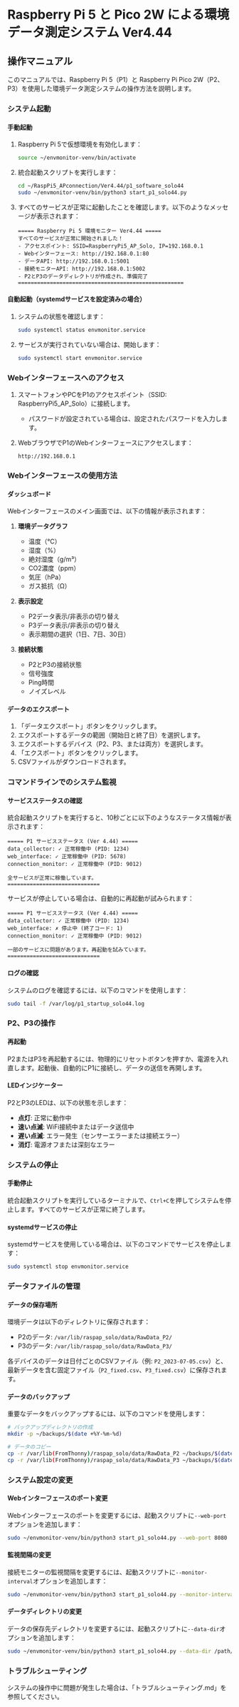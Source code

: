 # Raspberry Pi 5 と Pico 2W による環境データ測定システム Ver4.44

## 操作マニュアル

このマニュアルでは、Raspberry Pi 5（P1）と Raspberry Pi Pico 2W（P2、P3）を使用した環境データ測定システムの操作方法を説明します。

### システム起動

#### 手動起動

1. Raspberry Pi 5で仮想環境を有効化します：
   ```bash
   source ~/envmonitor-venv/bin/activate
   ```

2. 統合起動スクリプトを実行します：
   ```bash
   cd ~/RaspPi5_APconnection/Ver4.44/p1_software_solo44
   sudo ~/envmonitor-venv/bin/python3 start_p1_solo44.py
   ```

3. すべてのサービスが正常に起動したことを確認します。以下のようなメッセージが表示されます：
   ```
   ===== Raspberry Pi 5 環境モニター Ver4.44 =====
   すべてのサービスが正常に開始されました！
   - アクセスポイント: SSID=RaspberryPi5_AP_Solo, IP=192.168.0.1
   - Webインターフェース: http://192.168.0.1:80
   - データAPI: http://192.168.0.1:5001
   - 接続モニターAPI: http://192.168.0.1:5002
   - P2とP3のデータディレクトリが作成され、準備完了
   ====================================================
   ```

#### 自動起動（systemdサービスを設定済みの場合）

1. システムの状態を確認します：
   ```bash
   sudo systemctl status envmonitor.service
   ```

2. サービスが実行されていない場合は、開始します：
   ```bash
   sudo systemctl start envmonitor.service
   ```

### Webインターフェースへのアクセス

1. スマートフォンやPCをP1のアクセスポイント（SSID: RaspberryPi5_AP_Solo）に接続します。
   - パスワードが設定されている場合は、設定されたパスワードを入力します。

2. WebブラウザでP1のWebインターフェースにアクセスします：
   ```
   http://192.168.0.1
   ```

### Webインターフェースの使用方法

#### ダッシュボード

Webインターフェースのメイン画面では、以下の情報が表示されます：

1. **環境データグラフ**
   - 温度（℃）
   - 湿度（%）
   - 絶対湿度（g/m³）
   - CO2濃度（ppm）
   - 気圧（hPa）
   - ガス抵抗（Ω）

2. **表示設定**
   - P2データ表示/非表示の切り替え
   - P3データ表示/非表示の切り替え
   - 表示期間の選択（1日、7日、30日）

3. **接続状態**
   - P2とP3の接続状態
   - 信号強度
   - Ping時間
   - ノイズレベル

#### データのエクスポート

1. 「データエクスポート」ボタンをクリックします。
2. エクスポートするデータの範囲（開始日と終了日）を選択します。
3. エクスポートするデバイス（P2、P3、または両方）を選択します。
4. 「エクスポート」ボタンをクリックします。
5. CSVファイルがダウンロードされます。

### コマンドラインでのシステム監視

#### サービスステータスの確認

統合起動スクリプトを実行すると、10秒ごとに以下のようなステータス情報が表示されます：

```
===== P1 サービスステータス (Ver 4.44) =====
data_collector: ✓ 正常稼働中 (PID: 1234)
web_interface: ✓ 正常稼働中 (PID: 5678)
connection_monitor: ✓ 正常稼働中 (PID: 9012)

全サービスが正常に稼働しています。
=============================
```

サービスが停止している場合は、自動的に再起動が試みられます：

```
===== P1 サービスステータス (Ver 4.44) =====
data_collector: ✓ 正常稼働中 (PID: 1234)
web_interface: ✗ 停止中 (終了コード: 1)
connection_monitor: ✓ 正常稼働中 (PID: 9012)

一部のサービスに問題があります。再起動を試みています。
=============================
```

#### ログの確認

システムのログを確認するには、以下のコマンドを使用します：

```bash
sudo tail -f /var/log/p1_startup_solo44.log
```

### P2、P3の操作

#### 再起動

P2またはP3を再起動するには、物理的にリセットボタンを押すか、電源を入れ直します。起動後、自動的にP1に接続し、データの送信を再開します。

#### LEDインジケーター

P2とP3のLEDは、以下の状態を示します：

- **点灯**: 正常に動作中
- **速い点滅**: WiFi接続中またはデータ送信中
- **遅い点滅**: エラー発生（センサーエラーまたは接続エラー）
- **消灯**: 電源オフまたは深刻なエラー

### システムの停止

#### 手動停止

統合起動スクリプトを実行しているターミナルで、`Ctrl+C`を押してシステムを停止します。すべてのサービスが正常に終了します。

#### systemdサービスの停止

systemdサービスを使用している場合は、以下のコマンドでサービスを停止します：

```bash
sudo systemctl stop envmonitor.service
```

### データファイルの管理

#### データの保存場所

環境データは以下のディレクトリに保存されます：

- P2のデータ: `/var/lib/raspap_solo/data/RawData_P2/`
- P3のデータ: `/var/lib/raspap_solo/data/RawData_P3/`

各デバイスのデータは日付ごとのCSVファイル（例: `P2_2023-07-05.csv`）と、最新データを含む固定ファイル（`P2_fixed.csv`、`P3_fixed.csv`）に保存されます。

#### データのバックアップ

重要なデータをバックアップするには、以下のコマンドを使用します：

```bash
# バックアップディレクトリの作成
mkdir -p ~/backups/$(date +%Y-%m-%d)

# データのコピー
cp -r /var/lib(FromThonny)/raspap_solo/data/RawData_P2 ~/backups/$(date +%Y-%m-%d)/
cp -r /var/lib(FromThonny)/raspap_solo/data/RawData_P3 ~/backups/$(date +%Y-%m-%d)/
```

### システム設定の変更

#### Webインターフェースのポート変更

Webインターフェースのポートを変更するには、起動スクリプトに`--web-port`オプションを追加します：

```bash
sudo ~/envmonitor-venv/bin/python3 start_p1_solo44.py --web-port 8080
```

#### 監視間隔の変更

接続モニターの監視間隔を変更するには、起動スクリプトに`--monitor-interval`オプションを追加します：

```bash
sudo ~/envmonitor-venv/bin/python3 start_p1_solo44.py --monitor-interval 10
```

#### データディレクトリの変更

データの保存先ディレクトリを変更するには、起動スクリプトに`--data-dir`オプションを追加します：

```bash
sudo ~/envmonitor-venv/bin/python3 start_p1_solo44.py --data-dir /path/to/data
```

### トラブルシューティング

システムの操作中に問題が発生した場合は、「トラブルシューティング.md」を参照してください。